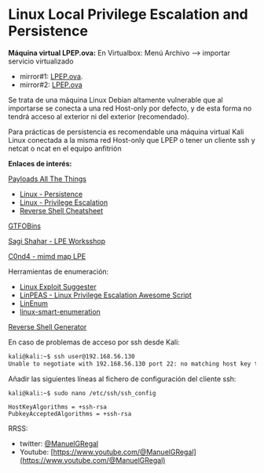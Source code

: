 # Linux Local Privilege Escalation and Persistence

**Máquina virtual LPEP.ova:**
En Virtualbox: Menú Archivo --> importar servicio virtualizado
- mirror#1: [LPEP.ova](https://drive.google.com/file/d/1dTq2rq3cpb-1v5lMf6YWj-vq7bQbKj3A/view?usp=sharing).
- mirror#2: [LPEP.ova](https://drive.google.com/file/d/1qb-78PQYAILP3DXBbjRLEPGKgl6ncxDz/view?usp=sharing)

Se trata de una máquina Linux Debian altamente vulnerable que al importarse se conecta a una red Host-only por defecto, y de esta forma no tendrá acceso al exterior ni del exterior (recomendado).

Para prácticas de persistencia es recomendable una máquina virtual Kali Linux conectada a la misma red Host-only que LPEP o tener un cliente ssh y netcat o ncat en el equipo anfitrión

**Enlaces de interés:**

[Payloads All The Things](https://github.com/swisskyrepo/PayloadsAllTheThings)
- [Linux - Persistence](https://swisskyrepo.github.io/InternalAllTheThings/redteam/persistence/linux-persistence/)
- [Linux - Privilege Escalation](https://swisskyrepo.github.io/InternalAllTheThings/redteam/escalation/linux-privilege-escalation/)
- [Reverse Shell Cheatsheet](https://swisskyrepo.github.io/InternalAllTheThings/cheatsheets/shell-reverse-cheatsheet/)

[GTFOBins](https://gtfobins.github.io/)

[Sagi Shahar - LPE Worksshop](https://github.com/sagishahar/lpeworkshop)

[C0nd4 - mimd map LPE](https://github.com/C0nd4/OSCP-Priv-Esc)

Herramientas de enumeración:
- [Linux Exploit Suggester](https://github.com/The-Z-Labs/linux-exploit-suggester)
- [LinPEAS - Linux Privilege Escalation Awesome Script](https://github.com/carlospolop/PEASS-ng/tree/master/linPEAS)
- [LinEnum](https://github.com/rebootuser/LinEnum)
- [linux-smart-enumeration](https://github.com/diego-treitos/linux-smart-enumeration)

[Reverse Shell Generator](https://www.revshells.com/)

En caso de problemas de acceso por ssh desde Kali:
```bash
kali@kali:~$ ssh user@192.168.56.130      
Unable to negotiate with 192.168.56.130 port 22: no matching host key type found. Their offer: ssh-rsa,ssh-dss
```
Añadir las siguientes líneas al fichero de configuración del cliente ssh:
```
kali@kali:~$ sudo nano /etc/ssh/ssh_config

HostKeyAlgorithms = +ssh-rsa
PubkeyAcceptedAlgorithms = +ssh-rsa
```
RRSS:
- twitter: [@ManuelGRegal](https://twitter.com/@ManuelGRegal)
- Youtube: [https://www.youtube.com/@ManuelGRegal](https://www.youtube.com/@ManuelGRegal)
